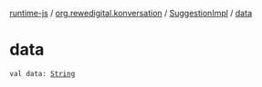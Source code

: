 [runtime-js](../../index.md) / [org.rewedigital.konversation](../index.md) / [SuggestionImpl](index.md) / [data](./data.md)

# data

`val data: `[`String`](https://kotlinlang.org/api/latest/jvm/stdlib/kotlin/-string/index.html)